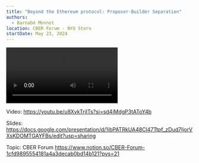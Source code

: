 ```yaml
---
title: "Beyond the Ethereum protocol: Proposer-Builder Separation"
authors:
  - Barnabé Monnot
location: CBER Forum - NYU Stern
startDate: May 23, 2024
---
```


<video src="https://youtu.be/u8XvkTrjITs?si=sd4iMdgP3tAToY4b"></video>

Video: <https://youtu.be/u8XvkTrjITs?si=sd4iMdgP3tAToY4b>

Slides: <https://docs.google.com/presentation/d/1ibPATRkUA48Cl47Ttpf_zDud7IjorVXsKDOMTGAYFBs/edit?usp=sharing>

Topic: CBER Forum <https://www.notion.so/CBER-Forum-1cfd9895554181a4a3decab0bd14b121?pvs=21>
